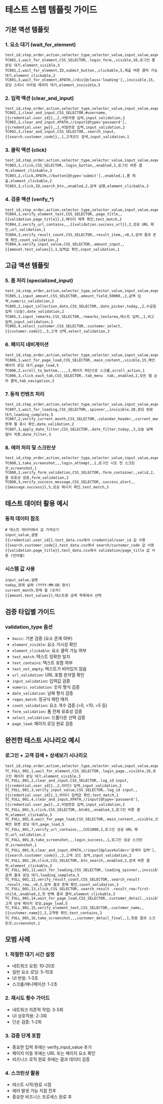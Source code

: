 # 테스트 스텝 템플릿 가이드

## 기본 액션 템플릿

### 1. 요소 대기 (wait_for_element)
```csv
test_id,step_order,action,selector_type,selector_value,input_value,expected_value,wait_time,description,validation_type,retry_count
TC001,1,wait_for_element,CSS_SELECTOR,.login_form,,visible,10,로그인 폼 로딩 대기,element_visible,3
TC001,2,wait_for_element,ID,submit_button,,clickable,5,제출 버튼 클릭 가능 대기,element_clickable,2
TC001,3,wait_for_element,XPATH,//div[@class='loading'],,invisible,15,로딩 스피너 사라질 때까지 대기,element_invisible,5
```

### 2. 입력 액션 (clear_and_input)
```csv
test_id,step_order,action,selector_type,selector_value,input_value,expected_value,wait_time,description,validation_type,retry_count
TC002,1,clear_and_input,CSS_SELECTOR,#username,{{credential.user_id}},,2,사용자명 입력,input_validation,2
TC002,2,clear_and_input,XPATH,//input[@type='password'],{{credential.user_pw}},,2,비밀번호 입력,input_validation,2
TC002,3,clear_and_input,CSS_SELECTOR,.search_input,{{search.customer_code}},,1,고객코드 검색,input_validation,1
```

### 3. 클릭 액션 (click)
```csv
test_id,step_order,action,selector_type,selector_value,input_value,expected_value,wait_time,description,validation_type,retry_count
TC003,1,click,CSS_SELECTOR,.login_button,,enabled,2,로그인 버튼 클릭,element_clickable,3
TC003,2,click,XPATH,//button[@type='submit'],,enabled,1,폼 제출,element_clickable,2
TC003,3,click,ID,search_btn,,enabled,2,검색 실행,element_clickable,3
```

### 4. 검증 액션 (verify_*)
```csv
test_id,step_order,action,selector_type,selector_value,input_value,expected_value,wait_time,description,validation_type,retry_count
TC004,1,verify_element_text,CSS_SELECTOR,.page_title,,{{validation.page_title}},2,페이지 제목 확인,text_match,2
TC004,2,verify_url_contains,,,{{validation.success_url}},2,성공 URL 확인,url_validation,1
TC004,3,verify_result_count,CSS_SELECTOR,.result_item,,>0,3,검색 결과 존재 확인,count_validation,2
TC004,4,verify_input_value,CSS_SELECTOR,.amount_input,,{{amount.test_values}},1,입력값 확인,input_validation,1
```

## 고급 액션 템플릿

### 5. 폼 처리 (specialized_input)
```csv
test_id,step_order,action,selector_type,selector_value,input_value,expected_value,wait_time,description,validation_type,retry_count
TC005,1,input_amount,CSS_SELECTOR,.amount_field,50000,,2,금액 입력,numeric_validation,2
TC005,2,input_collection_date,CSS_SELECTOR,.date_picker,today,,2,수금일 입력 (오늘),date_validation,2
TC005,3,input_remarks,CSS_SELECTOR,.remarks_textarea,테스트 입력,,1,비고 입력,input_validation,1
TC005,4,select_customer,CSS_SELECTOR,.customer_select,{{customer.code}},,3,고객 선택,select_validation,3
```

### 6. 페이지 네비게이션
```csv
test_id,step_order,action,selector_type,selector_value,input_value,expected_value,wait_time,description,validation_type,retry_count
TC006,1,wait_for_page_load,CSS_SELECTOR,.main_content,,visible,15,메인 페이지 로딩 대기,page_load,5
TC006,2,scroll_to_bottom,,,,,3,페이지 하단으로 스크롤,scroll_action,1
TC006,3,click_each_tab,CSS_SELECTOR,.tab_menu .tab,,enabled,2,모든 탭 순차 클릭,tab_navigation,3
```

### 7. 동적 컨텐츠 처리
```csv
test_id,step_order,action,selector_type,selector_value,input_value,expected_value,wait_time,description,validation_type,retry_count
TC007,1,wait_for_loading,CSS_SELECTOR,.spinner,,invisible,20,로딩 완료 대기,loading_complete,5
TC007,2,verify_current_month,CSS_SELECTOR,.calendar_header,,current_month,2,현재 월 표시 확인,date_validation,2
TC007,3,apply_date_filter,CSS_SELECTOR,.date_filter,today,,3,오늘 날짜 필터 적용,date_filter,3
```

### 8. 에러 처리 및 스크린샷
```csv
test_id,step_order,action,selector_type,selector_value,input_value,expected_value,wait_time,description,validation_type,retry_count
TC008,1,take_screenshot,,,login_attempt,,1,로그인 시도 전 스크린샷,screenshot,1
TC008,2,verify_form_validation,CSS_SELECTOR,.form_container,,valid,2,폼 유효성 검증,form_validation,2
TC008,3,verify_success_message,CSS_SELECTOR,.success_alert,,{{message.success}},5,성공 메시지 확인,text_match,3
```

## 테스트 데이터 활용 예시

### 동적 데이터 참조
```csv
# 테스트 데이터에서 값 가져오기
input_value,설명
{{credential.user_id}},test_data.csv에서 credential/user_id 값 사용
{{search.customer_code}},test_data.csv에서 search/customer_code 값 사용
{{validation.page_title}},test_data.csv에서 validation/page_title 값 사용 (언어별)
```

### 시스템 값 사용
```csv
input_value,설명
today,현재 날짜 (YYYY-MM-DD 형식)
current_month,현재 월 (숫자)
{{amount.test_values}},테스트용 금액 목록에서 선택
```

## 검증 타입별 가이드

### validation_type 옵션
- `basic`: 기본 검증 (요소 존재 여부)
- `element_visible`: 요소 가시성 확인
- `element_clickable`: 요소 클릭 가능 여부
- `text_match`: 텍스트 정확한 일치
- `text_contains`: 텍스트 포함 여부
- `text_not_empty`: 텍스트가 비어있지 않음
- `url_validation`: URL 포함 문자열 확인
- `input_validation`: 입력값 검증
- `numeric_validation`: 숫자 형식 검증
- `date_validation`: 날짜 형식 검증
- `regex_match`: 정규식 패턴 매치
- `count_validation`: 요소 개수 검증 (>0, <10, =5 등)
- `form_validation`: 폼 전체 유효성 검증
- `select_validation`: 드롭다운 선택 검증
- `page_load`: 페이지 로딩 완료 검증

## 완전한 테스트 시나리오 예시

### 로그인 + 고객 검색 + 상세보기 시나리오
```csv
test_id,step_order,action,selector_type,selector_value,input_value,expected_value,wait_time,description,validation_type,retry_count
TC_FULL_001,1,wait_for_element,CSS_SELECTOR,.login_page,,visible,10,로그인 페이지 로딩 대기,element_visible,3
TC_FULL_001,2,clear_and_input,CSS_SELECTOR,.log_id input,{{credential.user_id}},,2,아이디 입력,input_validation,2
TC_FULL_001,3,verify_input_value,CSS_SELECTOR,.log_id input,,{{credential.user_id}},1,아이디 입력값 확인,text_match,1
TC_FULL_001,4,clear_and_input,XPATH,//input[@type='password'],{{credential.user_pw}},,2,비밀번호 입력,input_validation,2
TC_FULL_001,5,click,CSS_SELECTOR,.btn01,,enabled,3,로그인 버튼 클릭,element_clickable,3
TC_FULL_001,6,wait_for_page_load,CSS_SELECTOR,.main_content,,visible,15,메인 화면 로딩 대기,page_load,5
TC_FULL_001,7,verify_url_contains,,,CUS1000,2,로그인 성공 URL 확인,url_validation,2
TC_FULL_001,8,take_screenshot,,,login_success,,1,로그인 성공 스크린샷,screenshot,1
TC_FULL_001,9,clear_and_input,XPATH,//input[@placeholder='검색어 입력'],{{search.customer_code}},,2,고객 코드 검색,input_validation,2
TC_FULL_001,10,click,CSS_SELECTOR,.btn_search,,enabled,2,검색 버튼 클릭,element_clickable,3
TC_FULL_001,11,wait_for_loading,CSS_SELECTOR,.loading_spinner,,invisible,20,검색 결과 로딩 대기,loading_complete,5
TC_FULL_001,12,verify_result_count,CSS_SELECTOR,.search_result .result_row,,>0,3,검색 결과 존재 확인,count_validation,3
TC_FULL_001,13,click,CSS_SELECTOR,.search_result .result_row:first-child,,enabled,2,첫 번째 결과 클릭,element_clickable,3
TC_FULL_001,14,wait_for_page_load,CSS_SELECTOR,.customer_detail,,visible,10,고객 상세 페이지 로딩,page_load,5
TC_FULL_001,15,verify_element_text,CSS_SELECTOR,.customer_name,,{{customer.name}},2,고객명 확인,text_contains,2
TC_FULL_001,16,take_screenshot,,,customer_detail_final,,1,최종 결과 스크린샷,screenshot,1
```

## 모범 사례

### 1. 적절한 대기 시간 설정
- 네트워크 요청: 10-20초
- 일반 요소 로딩: 5-10초  
- UI 반응: 1-3초
- 스크롤/애니메이션: 1-2초

### 2. 재시도 횟수 가이드
- 네트워크 의존적 작업: 3-5회
- UI 상호작용: 2-3회
- 단순 검증: 1-2회

### 3. 검증 단계 포함
- 중요한 입력 후에는 verify_input_value 추가
- 페이지 이동 후에는 URL 또는 페이지 요소 확인
- 비즈니스 로직 완료 후에는 결과 데이터 검증

### 4. 스크린샷 활용
- 테스트 시작/완료 시점
- 에러 발생 가능 지점 전후
- 중요한 비즈니스 프로세스 완료 후